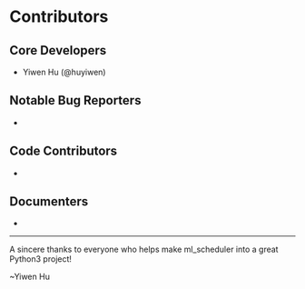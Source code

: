 Contributors
===================

## Core Developers
- Yiwen Hu (@huyiwen)

## Notable Bug Reporters
-

## Code Contributors
-

## Documenters
-


--------------------------------------------

A sincere thanks to everyone who helps make ml_scheduler into a great Python3 project!

~Yiwen Hu
